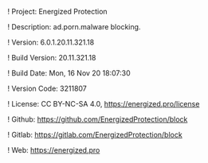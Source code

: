 ! Project: Energized Protection

! Description: ad.porn.malware blocking.

! Version: 6.0.1.20.11.321.18

! Build Version: 20.11.321.18

! Build Date: Mon, 16 Nov 20 18:07:30

! Version Code: 3211807

! License: CC BY-NC-SA 4.0, https://energized.pro/license

! Github: https://github.com/EnergizedProtection/block

! Gitlab: https://gitlab.com/EnergizedProtection/block


! Web: https://energized.pro
